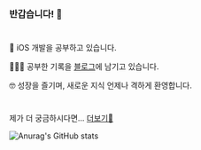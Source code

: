 ### 반갑습니다! 👋

#
🌱  iOS 개발을 공부하고 있습니다. 

👨🏻‍💻  공부한 기록을 [블로그](leechamin.tistory.com
)에 남기고 있습니다.

🤓 성장을 즐기며, 새로운 지식 언제나 격하게 환영합니다.
# 

제가 더 궁금하시다면... [더보기🧐](https://rose-eggnog-fa7.notion.site/9f8bd433e5474f928e18714466e1d535)


![Anurag's GitHub stats](https://github-readme-stats.vercel.app/api?username=ChaminLee&show_icons=true&theme=dark)
